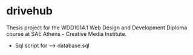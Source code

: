 # drivehub

Thesis project for the WDD1014.1 Web Design and Development Diploma course at SAE Athens - Creative Media Institute.

- Sql script for --> database.sql 





